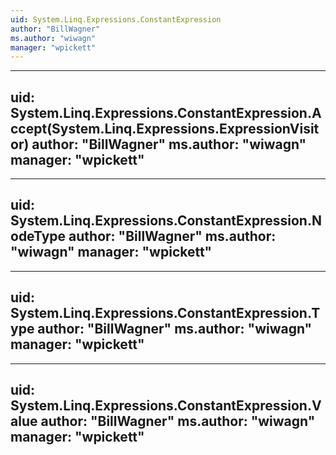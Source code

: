 ```yaml
---
uid: System.Linq.Expressions.ConstantExpression
author: "BillWagner"
ms.author: "wiwagn"
manager: "wpickett"
---
```


---
uid: System.Linq.Expressions.ConstantExpression.Accept(System.Linq.Expressions.ExpressionVisitor)
author: "BillWagner"
ms.author: "wiwagn"
manager: "wpickett"
---

---
uid: System.Linq.Expressions.ConstantExpression.NodeType
author: "BillWagner"
ms.author: "wiwagn"
manager: "wpickett"
---

---
uid: System.Linq.Expressions.ConstantExpression.Type
author: "BillWagner"
ms.author: "wiwagn"
manager: "wpickett"
---

---
uid: System.Linq.Expressions.ConstantExpression.Value
author: "BillWagner"
ms.author: "wiwagn"
manager: "wpickett"
---
